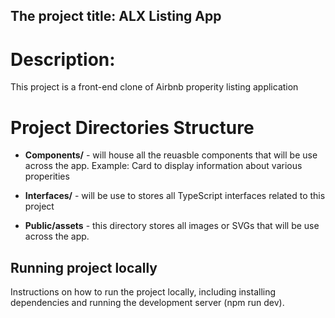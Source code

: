 ## The project title: ALX Listing App

# Description:
This project is a front-end clone of Airbnb properity listing application

# Project Directories Structure
* **Components/** - will house all the reuasble components that will be use across the app. Example: Card to display information about various properities
 
* **Interfaces/** - will be use to stores all TypeScript interfaces related to this project

* **Public/assets** - this directory stores all images or SVGs that will be use across the app.

## Running project locally
Instructions on how to run the project locally, including installing dependencies and running the development server (npm run dev).

